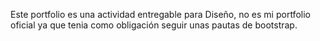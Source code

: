 Este portfolio es una actividad entregable para Diseño, no es mi portfolio oficial ya que tenia como obligación seguir unas pautas de bootstrap.
